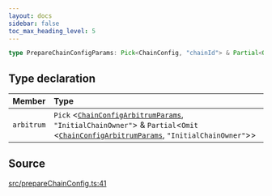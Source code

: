 ```yaml
---
layout: docs
sidebar: false
toc_max_heading_level: 5
---
```


```ts
type PrepareChainConfigParams: Pick<ChainConfig, "chainId"> & Partial<Omit<ChainConfig, "chainId" | "arbitrum">> & object;
```

## Type declaration

| Member | Type |
| :------ | :------ |
| `arbitrum` | `Pick` \<[`ChainConfigArbitrumParams`](../../types/ChainConfig/type-aliases/ChainConfigArbitrumParams.md), `"InitialChainOwner"`\> & `Partial`\<`Omit` \<[`ChainConfigArbitrumParams`](../../types/ChainConfig/type-aliases/ChainConfigArbitrumParams.md), `"InitialChainOwner"`\>\> |

## Source

[src/prepareChainConfig.ts:41](https://github.com/OffchainLabs/arbitrum-orbit-sdk/blob/9d5595a042e42f7d6b9af10a84816c98ea30f330/src/prepareChainConfig.ts#L41)
